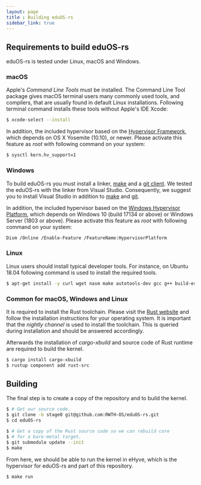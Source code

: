 ```yaml
---
layout: page
title : Building eduOS-rs
sidebar_link: true
---
```


## Requirements to build eduOS-rs
eduOS-rs is tested under Linux, macOS and Windows.

### macOS
Apple's *Command Line Tools* must be installed.
The Command Line Tool package gives macOS terminal users many commonly used tools, and compilers, that are usually found in default Linux installations.
Following terminal command installs these tools without Apple's IDE Xcode:

```sh
$ xcode-select --install
```

In addition, the included hypervisor based on the [Hypervisor Framework](https://developer.apple.com/documentation/hypervisor), which depends on OS X Yosemite (10.10), or newer.
Please activate this feature as *root* with following command on your system:

```sh
$ sysctl kern.hv_support=1
```

### Windows
To build eduOS-rs you must install a linker, [make](http://gnuwin32.sourceforge.net/packages/make.htm) and a [git client](https://git-scm.com/downloads). We tested the eduOS-rs with the linker from Visual Studio.
Consequently, we suggest you to install Visual Studio in addition to [make](http://gnuwin32.sourceforge.net/packages/make.htm) and [git](https://git-scm.com/downloads).

In addition, the included hypervisor based on the [Windows Hypervisor Platform](https://docs.microsoft.com/en-us/virtualization/api/), which depends on Windows 10 (build 17134 or above) or Windows Server (1803 or above).
Please activate this feature as *root* with following command on your system:

```sh
Dism /Online /Enable-Feature /FeatureName:HypervisorPlatform
```

### Linux
Linux users should install typical developer tools.
For instance, on Ubuntu 18.04 following command is used to install the required tools.

```sh
$ apt-get install -y curl wget nasm make autotools-dev gcc g++ build-essential
```

### Common for macOS, Windows and Linux
It is required to install the Rust toolchain.
Please visit the [Rust website](https://www.rust-lang.org/) and follow the installation instructions for your operating system. It is important that the *nightly channel* is used to install the toolchain.
This is queried during installation and should be answered accordingly.

Afterwards the installation of *cargo-xbuild* and source code of Rust runtime are required to build the kernel.

```sh
$ cargo install cargo-xbuild
$ rustup component add rust-src
```

## Building
The final step is to create a copy of the repository and to build the kernel.

```sh
$ # Get our source code.
$ git clone -b stage0 git@github.com:RWTH-OS/eduOS-rs.git
$ cd eduOS-rs

$ # Get a copy of the Rust source code so we can rebuild core
$ # for a bare-metal target.
$ git submodule update --init
$ make
```

From here, we should be able to run the kernel in eHyve, which is the hypervisor for eduOS-rs and part of this repository.

```sh
$ make run
```
